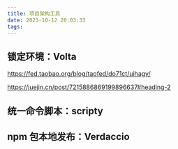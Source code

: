 ```yaml
---
title: 项目架构工具
date: 2023-10-12 20:03:33
tags:
---
```


## 锁定环境：Volta

https://fed.taobao.org/blog/taofed/do71ct/uihagy/

https://juejin.cn/post/7215886869199896637#heading-2

## 统一命令脚本：scripty

## npm 包本地发布：Verdaccio
